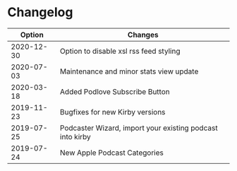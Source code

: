 # Changelog

| Option     | Changes                                                   |
| ---------- | --------------------------------------------------------- |
| 2020-12-30 | Option to disable xsl rss feed styling                    |
| 2020-07-03 | Maintenance and minor stats view update                   |
| 2020-03-18 | Added Podlove Subscribe Button                            |
| 2019-11-23 | Bugfixes for new Kirby versions                           |
| 2019-07-25 | Podcaster Wizard, import your existing podcast into kirby |
| 2019-07-24 | New Apple Podcast Categories                              |
